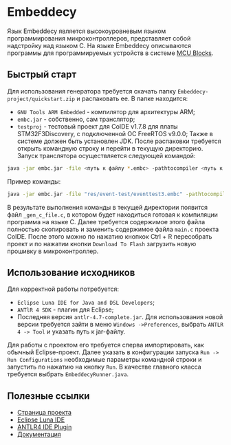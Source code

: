 # Embeddecy
Язык Embeddecy является высокоуровневым языком программирования микроконтроллеров, представляет собой надстройку над языком С. 
На языке Embeddecy описываются программы для программируемых устройств в системе [MCU Blocks](http://mcublocks.com).

## Быстрый старт
Для использования генератора требуется скачать папку `Embeddecy-project/quickstart.zip` и распаковать ее. В папке находится:
* `GNU Tools ARM Embedded` - компилятор для архитектуры ARM;
* `embc.jar` - собственно, сам транслятор;
* `testproj` - тестовый проект для CoIDE v1.7.8 для платы STM32F3Discovery, с подключенной ОС FreeRTOS v9.0.0;
Также в системе должен быть установлен JDK. После распаковки требуется открыть командную строку и перейти в текущую директорию. Запуск транслятора осуществляется следующей командой:

```bash
java -jar embc.jar -file <путь к файлу *.embc> -pathtocompiler <путь к компилятору>
```

Пример команды:

```bash
java -jar embс.jar -file "res/event-test/eventtest3.embc" -pathtocompiler "GNU Tools ARM Embedded/62017-q1-update/bin/arm-none-eabi-gcc"
```

В результате выполнения команды в текущей директории появится файл `_gen_c_file.c`, в котором будет находиться готовая к компиляции программа на языке С. Далее требуется содержимое этого файла полностью скопировать и заменить содержимое файла `main.c` проекта CoIDE. После этого можно по нажатию кнопкок Ctrl + R пересобрать проект и по нажатии кнопки `Download To Flash` загрузить новую прошивку в микроконтроллер.

## Использование исходников

Для корректной работы потребуется:
- `Eclipse Luna IDE for Java and DSL Developers`;
- `ANTlR 4 SDK` - плагин для Eclipse;
- Последняя версия `antlr-4.7-complete.jar`. Для использования новой версии требуется зайти в меню `Windows ->Preferences`, выбрать `ANTLR 4 -> Tool` и указать путь к jar-файлу. 

Для работы с проектом его требуется сперва импортировать, как обычный Eclipse-проект. Далее указать в конфигурации запуска `Run -> Run Configurations` необходимые параметры командной строки и запустить по нажатию на кнопку `Run`. В качестве главного класса требуется выбрать `EmbeddecyRunner.java`.

## Полезные ссылки

- [Страница проекта](http://mcublocks.com/embeddecy-ide/)
- [Eclipse Luna IDE](https://www.eclipse.org/downloads/packages/release/luna/sr2)
- [ANTLR4 IDE Plugin](http://www.antlr.org/tools.html)
- [Документация](http://mcublocks.com/embeddecy-ide/docs/)